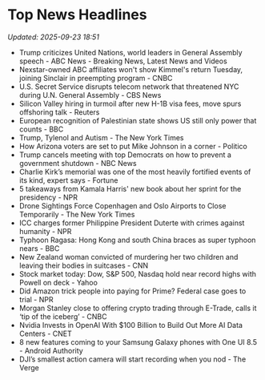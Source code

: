# Top News Headlines

_Updated: 2025-09-23 18:51_

- Trump criticizes United Nations, world leaders in General Assembly speech - ABC News - Breaking News, Latest News and Videos
- Nexstar-owned ABC affiliates won't show Kimmel's return Tuesday, joining Sinclair in preempting program - CNBC
- U.S. Secret Service disrupts telecom network that threatened NYC during U.N. General Assembly - CBS News
- Silicon Valley hiring in turmoil after new H-1B visa fees, move spurs offshoring talk - Reuters
- European recognition of Palestinian state shows US still only power that counts - BBC
- Trump, Tylenol and Autism - The New York Times
- How Arizona voters are set to put Mike Johnson in a corner - Politico
- Trump cancels meeting with top Democrats on how to prevent a government shutdown - NBC News
- Charlie Kirk’s memorial was one of the most heavily fortified events of its kind, expert says - Fortune
- 5 takeaways from Kamala Harris' new book about her sprint for the presidency - NPR
- Drone Sightings Force Copenhagen and Oslo Airports to Close Temporarily - The New York Times
- ICC charges former Philippine President Duterte with crimes against humanity - NPR
- Typhoon Ragasa: Hong Kong and south China braces as super typhoon nears - BBC
- New Zealand woman convicted of murdering her two children and leaving their bodies in suitcases - CNN
- Stock market today: Dow, S&P 500, Nasdaq hold near record highs with Powell on deck - Yahoo
- Did Amazon trick people into paying for Prime? Federal case goes to trial - NPR
- Morgan Stanley close to offering crypto trading through E-Trade, calls it ‘tip of the iceberg’ - CNBC
- Nvidia Invests in OpenAI With $100 Billion to Build Out More AI Data Centers - CNET
- 8 new features coming to your Samsung Galaxy phones with One UI 8.5 - Android Authority
- DJI’s smallest action camera will start recording when you nod - The Verge